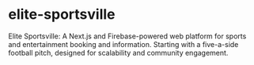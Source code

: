# elite-sportsville
Elite Sportsville: A Next.js and Firebase-powered web platform for sports and entertainment booking and information. Starting with a five-a-side football pitch, designed for scalability and community engagement.
